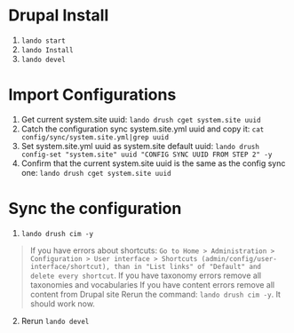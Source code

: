 # Drupal Install
1) `lando start`
2) `lando Install`
3) `lando devel`

# Import Configurations

1) Get current system.site uuid: `lando drush cget system.site uuid`
2) Catch the configuration sync system.site.yml uuid and copy it: `cat config/sync/system.site.yml|grep uuid`
3) Set system.site.yml uuid as system.site default uuid: `lando drush config-set "system.site" uuid "CONFIG SYNC UUID FROM STEP 2" -y`
4) Confirm that the current system.site uuid is the same as the config sync one: `lando drush cget system.site uuid`

# Sync the configuration

1) `lando drush cim -y`
> If you have errors about shortcuts: `Go to Home > Administration > Configuration > User interface > Shortcuts (admin/config/user-interface/shortcut), than in "List links" of "Default" and delete every shortcut`.
> If you have taxonomy errors remove all taxonomies and vocabularies
> If you have content errors remove all content from Drupal site
> Rerun the command: `lando drush cim -y`. It should work now.
2) Rerun `lando devel`

